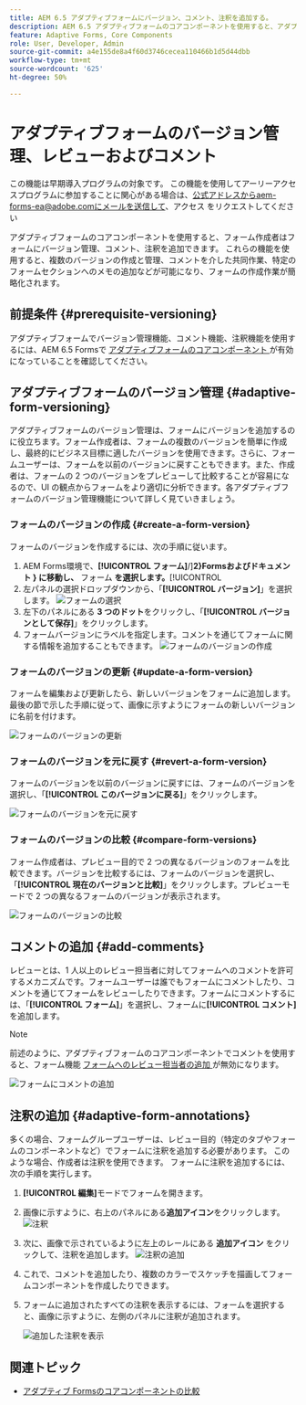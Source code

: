 ```yaml
---
title: AEM 6.5 アダプティブフォームにバージョン、コメント、注釈を追加する。
description: AEM 6.5 アダプティブフォームのコアコンポーネントを使用すると、アダプティブフォームにコメント、注釈、バージョン管理を追加できます。
feature: Adaptive Forms, Core Components
role: User, Developer, Admin
source-git-commit: a4e155de8a4f60d3746cecea110466b1d5d44dbb
workflow-type: tm+mt
source-wordcount: '625'
ht-degree: 50%

---
```


# アダプティブフォームのバージョン管理、レビューおよびコメント

<!--
<span class="preview"> This feature is under the Early Adopter Program. You can write to aem-forms-ea@adobe.com from your official email id to join the early adopter program and request access to the capability. </span>
-->

<span class="preview"> この機能は早期導入プログラムの対象です。 この機能を使用してアーリーアクセスプログラムに参加することに関心がある場合は、公式アドレスからaem-forms-ea@adobe.comにメールを送信して、アクセス </span> をリクエストしてください

アダプティブフォームのコアコンポーネントを使用すると、フォーム作成者はフォームにバージョン管理、コメント、注釈を追加できます。 これらの機能を使用すると、複数のバージョンの作成と管理、コメントを介した共同作業、特定のフォームセクションへのメモの追加などが可能になり、フォームの作成作業が簡略化されます。

## 前提条件 {#prerequisite-versioning}

アダプティブフォームでバージョン管理機能、コメント機能、注釈機能を使用するには、AEM 6.5 Formsで [ アダプティブフォームのコアコンポーネント ](https://experienceleague.adobe.com/en/docs/experience-manager-65/content/forms/adaptive-forms-core-components/enable-adaptive-forms-core-components) が有効になっていることを確認してください。

## アダプティブフォームのバージョン管理 {#adaptive-form-versioning}

アダプティブフォームのバージョン管理は、フォームにバージョンを追加するのに役立ちます。フォーム作成者は、フォームの複数のバージョンを簡単に作成し、最終的にビジネス目標に適したバージョンを使用できます。さらに、フォームユーザーは、フォームを以前のバージョンに戻すこともできます。また、作成者は、フォームの 2 つのバージョンをプレビューして比較することが容易になるので、UI の観点からフォームをより適切に分析できます。各アダプティブフォームのバージョン管理機能について詳しく見ていきましょう。

### フォームのバージョンの作成 {#create-a-form-version}

フォームのバージョンを作成するには、次の手順に従います。

1. AEM Forms環境で、**[!UICONTROL フォーム]**/]**2}Formsおよびドキュメント } に移動し、** フォーム **を選択します。**[!UICONTROL 
1. 左パネルの選択ドロップダウンから、「**[!UICONTROL バージョン]**」を選択します。
   ![フォームの選択](assets/select-a-form.png)
1. 左下のパネルにある **3 つのドット**&#x200B;をクリックし、「**[!UICONTROL バージョンとして保存]**」をクリックします。
1. フォームバージョンにラベルを指定します。コメントを通じてフォームに関する情報を追加することもできます。
   ![フォームのバージョンの作成](assets/create-a-form-version.png)

### フォームのバージョンの更新 {#update-a-form-version}

フォームを編集および更新したら、新しいバージョンをフォームに追加します。 最後の節で示した手順に従って、画像に示すようにフォームの新しいバージョンに名前を付けます。

![フォームのバージョンの更新](assets/update-a-form-version.png)

### フォームのバージョンを元に戻す {#revert-a-form-version}

フォームのバージョンを以前のバージョンに戻すには、フォームのバージョンを選択し、「**[!UICONTROL このバージョンに戻る]**」をクリックします。

![フォームのバージョンを元に戻す](assets/revert-form-version.png)

### フォームのバージョンの比較 {#compare-form-versions}

フォーム作成者は、プレビュー目的で 2 つの異なるバージョンのフォームを比較できます。バージョンを比較するには、フォームのバージョンを選択し、「**[!UICONTROL 現在のバージョンと比較]**」をクリックします。プレビューモードで 2 つの異なるフォームのバージョンが表示されます。

![フォームのバージョンの比較](assets/compare-form-versions.png)

## コメントの追加 {#add-comments}

レビューとは、1 人以上のレビュー担当者に対してフォームへのコメントを許可するメカニズムです。フォームユーザーは誰でもフォームにコメントしたり、コメントを通じてフォームをレビューしたりできます。フォームにコメントするには、「**[!UICONTROL フォーム]**」を選択し、フォームに&#x200B;**[!UICONTROL コメント]**&#x200B;を追加します。

>[!NOTE]
> 前述のように、アダプティブフォームのコアコンポーネントでコメントを使用すると、フォーム機能 [ フォームへのレビュー担当者の追加 ](/help/forms/using/create-reviews-forms.md) が無効になります。


![フォームにコメントの追加](assets/form-comments.png)

## 注釈の追加 {#adaptive-form-annotations}

多くの場合、フォームグループユーザーは、レビュー目的（特定のタブやフォームのコンポーネントなど）でフォームに注釈を追加する必要があります。 このような場合、作成者は注釈を使用できます。
フォームに注釈を追加するには、次の手順を実行します。

1. **[!UICONTROL 編集]**&#x200B;モードでフォームを開きます。

1. 画像に示すように、右上のパネルにある&#x200B;**追加アイコン**をクリックします。
   ![注釈](assets/annotation.png)

1. 次に、画像で示されているように左上のレールにある **追加アイコン** をクリックして、注釈を追加します。
   ![注釈の追加](assets/add-annotation.png)

1. これで、コメントを追加したり、複数のカラーでスケッチを描画してフォームコンポーネントを作成したりできます。

1. フォームに追加されたすべての注釈を表示するには、フォームを選択すると、画像に示すように、左側のパネルに注釈が追加されます。

   ![追加した注釈を表示](assets/see-annotations.png)

## 関連トピック

* [アダプティブ Formsのコアコンポーネントの比較](/help/forms/using/compare-forms-core-components.md)
